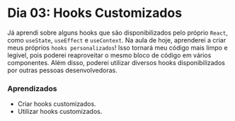 # Dia 03: Hooks Customizados

Já aprendi sobre alguns hooks que são disponibilizados pelo próprio `React`, como `useState`, `useEffect` e `useContext`. Na aula de hoje, aprenderei a criar meus próprios `hooks personalizados`! Isso tornará meu código mais limpo e legível, pois poderei reaproveitar o mesmo bloco de código em vários componentes. Além disso, poderei utilizar diversos hooks disponibilizados por outras pessoas desenvolvedoras.

### Aprendizados

- Criar hooks customizados.
- Utilizar hooks customizados.
